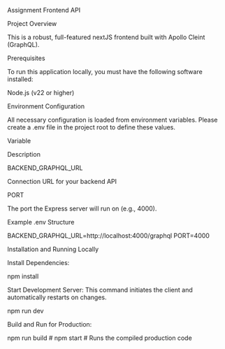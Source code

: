 Assignment Frontend API

Project Overview

This is a robust, full-featured nextJS frontend built with Apollo Cleint (GraphQL).

Prerequisites

To run this application locally, you must have the following software installed:

Node.js (v22 or higher)

Environment Configuration

All necessary configuration is loaded from environment variables. Please create a .env file in the project root to define these values.

Variable

Description

BACKEND_GRAPHQL_URL

Connection URL for your backend API

PORT

The port the Express server will run on (e.g., 4000).

Example .env Structure

BACKEND_GRAPHQL_URL=http://localhost:4000/graphql
PORT=4000

Installation and Running Locally

Install Dependencies:

npm install

Start Development Server:
This command initiates the client and automatically restarts on changes.

npm run dev

Build and Run for Production:

npm run build #
npm start # Runs the compiled production code
